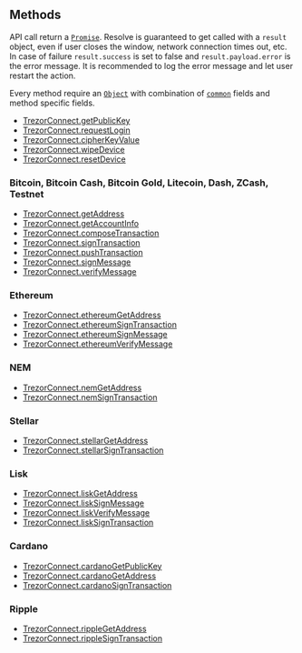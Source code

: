## Methods

API call return a [`Promise`](https://developer.mozilla.org/en-US/docs/Web/JavaScript/Reference/Global_Objects/Promise). Resolve is guaranteed to get called
with a `result` object, even if user closes the window, network connection times
out, etc. In case of failure `result.success` is set to false and `result.payload.error` is
the error message. It is recommended to log the error message and let user
restart the action.

Every method require an [`Object`](https://developer.mozilla.org/en-US/docs/Web/JavaScript/Reference/Global_Objects/Object) with combination of [`common`](methods/commonParams.md) fields and method specific fields.

* [TrezorConnect.getPublicKey](methods/getPublicKey.md)
* [TrezorConnect.requestLogin](methods/requestLogin.md)
* [TrezorConnect.cipherKeyValue](methods/cipherKeyValue.md)
* [TrezorConnect.wipeDevice](methods/wipeDevice.md)
* [TrezorConnect.resetDevice](methods/resetDevice.md)

### Bitcoin, Bitcoin Cash, Bitcoin Gold, Litecoin, Dash, ZCash, Testnet

* [TrezorConnect.getAddress](methods/getAddress.md)
* [TrezorConnect.getAccountInfo](methods/getAccountInfo.md)
* [TrezorConnect.composeTransaction](methods/composeTransaction.md)
* [TrezorConnect.signTransaction](methods/signTransaction.md)
* [TrezorConnect.pushTransaction](methods/pushTransaction.md)
* [TrezorConnect.signMessage](methods/signMessage.md)
* [TrezorConnect.verifyMessage](methods/verifyMessage.md)

### Ethereum
* [TrezorConnect.ethereumGetAddress](methods/ethereumGetAddress.md)
* [TrezorConnect.ethereumSignTransaction](methods/ethereumSignTransaction.md)
* [TrezorConnect.ethereumSignMessage](methods/ethereumSignMessage.md)
* [TrezorConnect.ethereumVerifyMessage](methods/ethereumVerifyMessage.md)

### NEM
* [TrezorConnect.nemGetAddress](methods/nemGetAddress.md)
* [TrezorConnect.nemSignTransaction](methods/nemSignTransaction.md)

### Stellar
* [TrezorConnect.stellarGetAddress](methods/stellarGetAddress.md)
* [TrezorConnect.stellarSignTransaction](methods/stellarSignTransaction.md)

### Lisk
* [TrezorConnect.liskGetAddress](methods/liskGetAddress.md)
* [TrezorConnect.liskSignMessage](methods/liskSignMessage.md)
* [TrezorConnect.liskVerifyMessage](methods/liskVerifyMessage.md)
* [TrezorConnect.liskSignTransaction](methods/liskSignTransaction.md)

### Cardano
* [TrezorConnect.cardanoGetPublicKey](methods/cardanoGetPublicKey.md)
* [TrezorConnect.cardanoGetAddress](methods/cardanoGetAddress.md)
* [TrezorConnect.cardanoSignTransaction](methods/cardanoSignTransaction.md)

### Ripple
* [TrezorConnect.rippleGetAddress](methods/rippleGetAddress.md)
* [TrezorConnect.rippleSignTransaction](methods/rippleSignTransaction.md)

